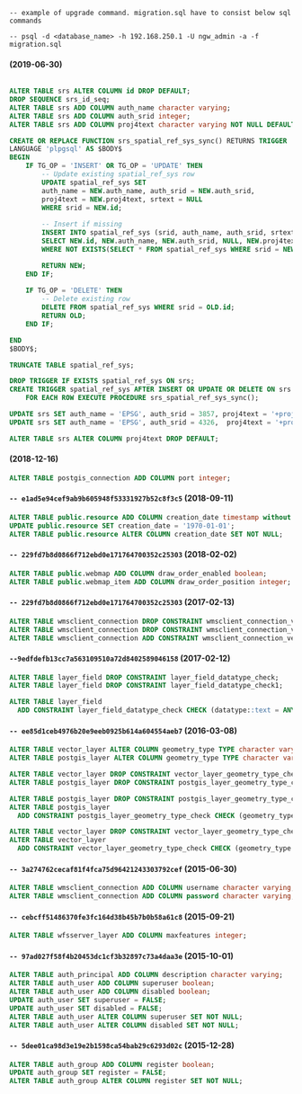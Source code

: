 `-- example of upgrade command. migration.sql have to consist below sql commands`

`-- psql -d <database_name> -h 192.168.250.1 -U ngw_admin -a -f migration.sql`

#### (2019-06-30)

```sql

ALTER TABLE srs ALTER COLUMN id DROP DEFAULT;
DROP SEQUENCE srs_id_seq;
ALTER TABLE srs ADD COLUMN auth_name character varying;
ALTER TABLE srs ADD COLUMN auth_srid integer;
ALTER TABLE srs ADD COLUMN proj4text character varying NOT NULL DEFAULT ''; 

CREATE OR REPLACE FUNCTION srs_spatial_ref_sys_sync() RETURNS TRIGGER
LANGUAGE 'plpgsql' AS $BODY$
BEGIN
    IF TG_OP = 'INSERT' OR TG_OP = 'UPDATE' THEN
        -- Update existing spatial_ref_sys row
        UPDATE spatial_ref_sys SET
        auth_name = NEW.auth_name, auth_srid = NEW.auth_srid,
        proj4text = NEW.proj4text, srtext = NULL
        WHERE srid = NEW.id;
        
        -- Insert if missing
        INSERT INTO spatial_ref_sys (srid, auth_name, auth_srid, srtext, proj4text)
        SELECT NEW.id, NEW.auth_name, NEW.auth_srid, NULL, NEW.proj4text
        WHERE NOT EXISTS(SELECT * FROM spatial_ref_sys WHERE srid = NEW.id);

        RETURN NEW;
    END IF;
    
    IF TG_OP = 'DELETE' THEN
        -- Delete existing row
        DELETE FROM spatial_ref_sys WHERE srid = OLD.id;
        RETURN OLD;
    END IF;

END
$BODY$;

TRUNCATE TABLE spatial_ref_sys;

DROP TRIGGER IF EXISTS spatial_ref_sys ON srs;
CREATE TRIGGER spatial_ref_sys AFTER INSERT OR UPDATE OR DELETE ON srs
    FOR EACH ROW EXECUTE PROCEDURE srs_spatial_ref_sys_sync();

UPDATE srs SET auth_name = 'EPSG', auth_srid = 3857, proj4text = '+proj=merc +a=6378137 +b=6378137 +lat_ts=0.0 +lon_0=0.0 +x_0=0.0 +y_0=0 +k=1.0 +units=m +nadgrids=@null +wktext +no_defs' WHERE id = 3857;
UPDATE srs SET auth_name = 'EPSG', auth_srid = 4326,  proj4text = '+proj=longlat +datum=WGS84 +no_defs' WHERE id = 4326;

ALTER TABLE srs ALTER COLUMN proj4text DROP DEFAULT;
```

#### (2018-12-16)

```sql
ALTER TABLE postgis_connection ADD COLUMN port integer;
```

#### `-- e1ad5e94cef9ab9b605948f53331927b52c8f3c5` (2018-09-11)

```sql
ALTER TABLE public.resource ADD COLUMN creation_date timestamp without time zone;
UPDATE public.resource SET creation_date = '1970-01-01';
ALTER TABLE public.resource ALTER COLUMN creation_date SET NOT NULL;
```

#### `-- 229fd7b8d0866f712ebd0e171764700352c25303` (2018-02-02)

```sql
ALTER TABLE public.webmap ADD COLUMN draw_order_enabled boolean;
ALTER TABLE public.webmap_item ADD COLUMN draw_order_position integer;
```

#### `-- 229fd7b8d0866f712ebd0e171764700352c25303` (2017-02-13)

```sql
ALTER TABLE wmsclient_connection DROP CONSTRAINT wmsclient_connection_version_check;
ALTER TABLE wmsclient_connection DROP CONSTRAINT wmsclient_connection_version_check1;
ALTER TABLE wmsclient_connection ADD CONSTRAINT wmsclient_connection_version_check CHECK (version IN ('1.1.1', '1.3.0'));
```

#### `--9edfdefb13cc7a563109510a72d8402589046158` (2017-02-12)

```sql
ALTER TABLE layer_field DROP CONSTRAINT layer_field_datatype_check;
ALTER TABLE layer_field DROP CONSTRAINT layer_field_datatype_check1;

ALTER TABLE layer_field
  ADD CONSTRAINT layer_field_datatype_check CHECK (datatype::text = ANY (ARRAY['INTEGER'::character varying, 'BIGINT'::character varying, 'REAL'::character varying, 'STRING'::character varying, 'DATE'::character varying, 'TIME'::character varying, 'DATETIME'::character varying]::text[]));
```

#### `-- ee85d1ceb4976b20e9eeb0925b614a604554aeb7` (2016-03-08)

```sql
ALTER TABLE vector_layer ALTER COLUMN geometry_type TYPE character varying(15);
ALTER TABLE postgis_layer ALTER COLUMN geometry_type TYPE character varying(15);

ALTER TABLE vector_layer DROP CONSTRAINT vector_layer_geometry_type_check1;
ALTER TABLE postgis_layer DROP CONSTRAINT postgis_layer_geometry_type_check1;

ALTER TABLE postgis_layer DROP CONSTRAINT postgis_layer_geometry_type_check;
ALTER TABLE postgis_layer
  ADD CONSTRAINT postgis_layer_geometry_type_check CHECK (geometry_type::text = ANY (ARRAY['POINT'::character varying, 'LINESTRING'::character varying, 'POLYGON'::character varying, 'MULTIPOINT'::character varying, 'MULTILINESTRING'::character varying, 'MULTIPOLYGON'::character varying]::text[]));

ALTER TABLE vector_layer DROP CONSTRAINT vector_layer_geometry_type_check;
ALTER TABLE vector_layer
  ADD CONSTRAINT vector_layer_geometry_type_check CHECK (geometry_type::text = ANY (ARRAY['POINT'::character varying, 'LINESTRING'::character varying, 'POLYGON'::character varying, 'MULTIPOINT'::character varying, 'MULTILINESTRING'::character varying, 'MULTIPOLYGON'::character varying]::text[]));
```

#### `-- 3a274762cecaf81f4fca75d96421243303792cef` (2015-06-30)

```sql
ALTER TABLE wmsclient_connection ADD COLUMN username character varying;
ALTER TABLE wmsclient_connection ADD COLUMN password character varying;
```


#### `-- cebcff51486370fe3fc164d38b45b7b0b58a61c8` (2015-09-21)

```sql
ALTER TABLE wfsserver_layer ADD COLUMN maxfeatures integer;
```


#### `-- 97ad027f58f4b20453dc1cf3b32897c73a4daa3e` (2015-10-01)

```sql
ALTER TABLE auth_principal ADD COLUMN description character varying;
ALTER TABLE auth_user ADD COLUMN superuser boolean;
ALTER TABLE auth_user ADD COLUMN disabled boolean;
UPDATE auth_user SET superuser = FALSE;
UPDATE auth_user SET disabled = FALSE;
ALTER TABLE auth_user ALTER COLUMN superuser SET NOT NULL;
ALTER TABLE auth_user ALTER COLUMN disabled SET NOT NULL;
```

#### `-- 5dee01ca98d3e19e2b1598ca54bab29c6293d02c` (2015-12-28)

```sql
ALTER TABLE auth_group ADD COLUMN register boolean;
UPDATE auth_group SET register = FALSE;
ALTER TABLE auth_group ALTER COLUMN register SET NOT NULL;
```
